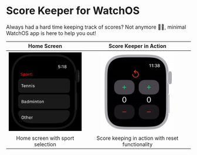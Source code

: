 # Score Keeper for WatchOS

Always had a hard time keeping track of scores? 
Not anymore ✋🏼, minimal WatchOS app is here to help you out!

| Home Screen | Score Keeper in Action |
|:-----------:|:---------------------:|
| <img src="./Samples/home.png" width="200" alt="Home Screen"/> | <img src="./Samples/score-keeper-bg.gif" width="200" alt="Score Keeper Demo"/> |
| Home screen with sport selection | Score keeping in action with reset functionality |